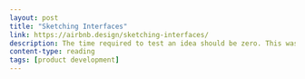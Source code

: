 ```yaml
---
layout: post
title: "Sketching Interfaces"
link: https://airbnb.design/sketching-interfaces/
description: The time required to test an idea should be zero. This was the very first sentence I wrote when considering the Airbnb design tools team vision.
content-type: reading
tags: [product development]
---
```

